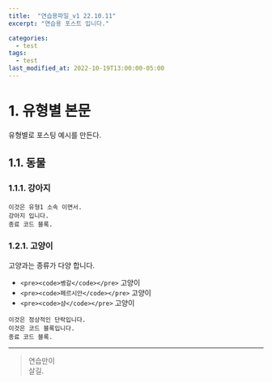 ```yaml
---
title:  "연습용파일_v1 22.10.11"
excerpt: "연습용 포스트 입니다."

categories:
  - test
tags:
  - test
last_modified_at: 2022-10-19T13:00:00-05:00
---
```

# 1. 유형별 본문
유형별로 포스팅 예시를 만든다.

## 1.1. 동물  
### 1.1.1. 강아지 
``` 
이것은 유형1 소속 이면서.  
강아지 입니다. 
종료 코드 블록. 
```
### 1.2.1. 고양이  
고양과는 종류가 다양 합니다. 
* `<pre><code>벵갈</code></pre>` 고양이
* `<pre><code>페르시안</code></pre>` 고양이
* `<pre><code>샴</code></pre>` 고양이

``` 
이것은 정상적인 단락입니다. 
이것은 코드 블록입니다. 
종료 코드 블록. 
```


- - - 
> 연습만이   
> 살길.
